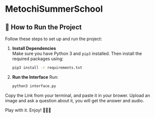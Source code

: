 # MetochiSummerSchool
## 🚀 How to Run the Project

Follow these steps to set up and run the project:

1. **Install Dependencies**  
   Make sure you have Python 3 and `pip3` installed. Then install the required packages using:

   ```bash
   pip3 install -r requirements.txt

2. **Run the Interface**
   Run:
   ```bash
   python3 interface.py

Copy the Link from your terminal, and paste it in your brower. Upload an image and ask a question about it, you will get the answer and audio.

Play with it. Enjoy! 🎇🎇🎇
